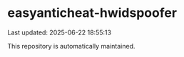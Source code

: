 # easyanticheat-hwidspoofer

Last updated: 2025-06-22 18:55:13

This repository is automatically maintained.
